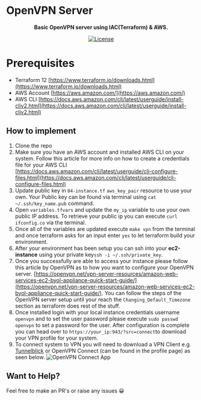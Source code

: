 # OpenVPN Server 
<div align="center">
	<b>Basic OpenVPN server using IAC(Terraform) & AWS. </b>
</div>
<p align="center">
	<a href="https://github.com/sogyals429/terraform-aws-vpn/blob/master/LICENSE">
	    <img src="https://img.shields.io/github/license/sogyals429/terraform-aws-vpn" alt="License">
	</a>
</p>

# Prerequisites

- Terraform 12 [https://www.terraform.io/downloads.html](https://www.terraform.io/downloads.html)
- AWS Account [https://aws.amazon.com/](https://aws.amazon.com/)
- AWS CLI [https://docs.aws.amazon.com/cli/latest/userguide/install-cliv2.html](https://docs.aws.amazon.com/cli/latest/userguide/install-cliv2.html)

## How to implement

1. Clone the repo
2. Make sure you have an AWS account and installed AWS CLI on your system. Follow this article for more info on how to create a credentials file for your AWS CLI [https://docs.aws.amazon.com/cli/latest/userguide/cli-configure-files.html](https://docs.aws.amazon.com/cli/latest/userguide/cli-configure-files.html)
3. Update public key in `04-instance.tf` `aws_key_pair` resource to use your own. Your Public key can be found via terminal using `cat ~/.ssh/key_name.pub`  command.
4. Open `variables.tfvars` and update the `my_ip` variable to use your own public IP address. To retrieve your public ip you can execute `curl ifconfig.co` via the terminal.
5. Once all of the variables are updated execute `make vpn` from the terminal and once terraform asks for an input enter `yes` to let terraform build your environment.
6. After your environment has been setup you can ssh into your **ec2-instance** using your private key`ssh -i ~/.ssh/private_key`.
7. Once you successfully are able to access your instance please follow this article by OpenVPN as to how you want to configure your OpenVPN server. [https://openvpn.net/vpn-server-resources/amazon-web-services-ec2-byol-appliance-quick-start-guide/](https://openvpn.net/vpn-server-resources/amazon-web-services-ec2-byol-appliance-quick-start-guide/). You can follow the steps of the OpenVPN server setup until your reach the `Changing_Default_Timezone` section as terraform does rest of the stuff. 
8. Once installed login with your local instance credentials username `openvpn` and to set the user password please execute `sudo passwd openvpn` to set a password for the user. After configuration is complete you can head over to `https://your_ip:943/?src=connect`to download your VPN profile for your system. 
9. To connect system to VPN you will need to download a VPN Client e.g. [Tunnelblick](https://tunnelblick.net/downloads.html) or OpenVPN Connect (can be found in the profile page) as seen below.
 ![OpenVPN Connect App](https://i.ibb.co/bXrMpYq/Screen-Shot-2020-04-26-at-11-07-59-am.png)

## Want to Help?
Feel free to make an PR's or raise any issues 😀
